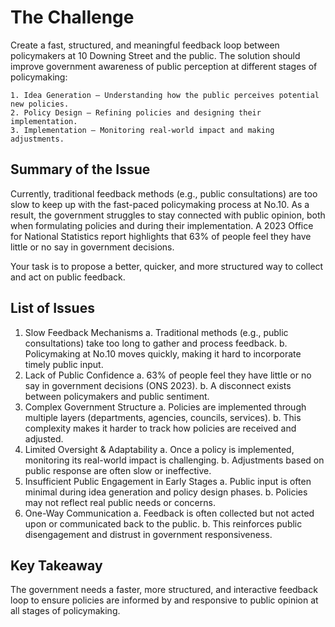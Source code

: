# The Challenge

Create a fast, structured, and meaningful feedback loop between policymakers at 10 Downing Street and the public. The solution should improve government awareness of public perception at different stages of policymaking:

    1. Idea Generation – Understanding how the public perceives potential new policies.
    2. Policy Design – Refining policies and designing their implementation.
    3. Implementation – Monitoring real-world impact and making adjustments.

## Summary of the Issue
Currently, traditional feedback methods (e.g., public consultations) are too slow to keep up with the fast-paced policymaking process at No.10. As a result, the government struggles to stay connected with public opinion, both when formulating policies and during their implementation. A 2023 Office for National Statistics report highlights that 63% of people feel they have little or no say in government decisions.

Your task is to propose a better, quicker, and more structured way to collect and act on public feedback.


## List of Issues

1. Slow Feedback Mechanisms
    a. Traditional methods (e.g., public consultations) take too long to gather and process feedback.
    b. Policymaking at No.10 moves quickly, making it hard to incorporate timely public input.
2. Lack of Public Confidence
    a. 63% of people feel they have little or no say in government decisions (ONS 2023).
    b. A disconnect exists between policymakers and public sentiment.
3. Complex Government Structure
    a. Policies are implemented through multiple layers (departments, agencies, councils, services).
    b. This complexity makes it harder to track how policies are received and adjusted.
4. Limited Oversight & Adaptability
    a. Once a policy is implemented, monitoring its real-world impact is challenging.
    b. Adjustments based on public response are often slow or ineffective.
5. Insufficient Public Engagement in Early Stages
    a. Public input is often minimal during idea generation and policy design phases.
    b. Policies may not reflect real public needs or concerns.
6. One-Way Communication
    a. Feedback is often collected but not acted upon or communicated back to the public.
    b. This reinforces public disengagement and distrust in government responsiveness.

## Key Takeaway
The government needs a faster, more structured, and interactive feedback loop to ensure policies are informed by and responsive to public opinion at all stages of policymaking.

